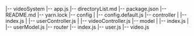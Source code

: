 |-- videoSystem
    |-- app.js
    |-- directoryList.md
    |-- package.json
    |-- README.md
    |-- yarn.lock
    |-- config
    |   |-- config.default.js
    |-- controller
    |   |-- index.js
    |   |-- userController.js
    |   |-- videoController.js
    |-- model
    |   |-- index.js
    |   |-- userModel.js
    |-- router
        |-- index.js
        |-- user.js
        |-- video.js
